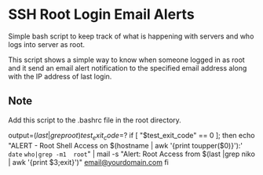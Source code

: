 # SSH Root Login Email Alerts

Simple bash script to keep track of what is happening with servers and who logs into server as root.

This script shows a simple way to know when someone logged in as root and it send an email alert notification to the specified email address along with the IP address of last login.

## Note
Add this script to the .bashrc file in the root directory.


output=$(last|grep root)
test_exit_code=$?
  if [ "$test_exit_code" == 0  ]; then
    echo "ALERT - Root Shell Access on $(hostname | awk '{print toupper($0)}'):' `date` `who|grep -m1  root`" | mail -s "Alert:     Root Access from  $(last |grep niko | awk '{print $3;exit}')"  email@yourdomain.com
  fi
